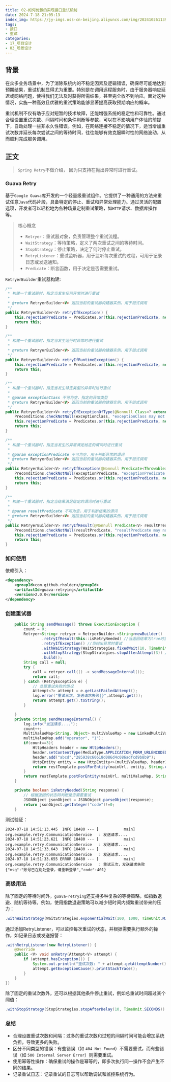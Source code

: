 ```yaml
---
title: 02-如何优雅的实现接口重试机制
date: 2024-7-18 21:05:13
index_img: https://jy-imgs.oss-cn-beijing.aliyuncs.com/img/20241026113946.png
tags:
- 接口
- 重试
categories: 
- 17_项目设计
- 03_场景设计
---
```




## **背景**

在众多业务场景中，为了消除系统内的不稳定因素及逻辑错误，确保尽可能地达到预期结果，重试机制显得尤为重要。特别是在调用远程服务时，由于服务器响应延迟或网络问题，使得我们无法及时获得所需结果，甚至完全收不到响应。面对这种情况，实施一种高效且优雅的重试策略能够显著提高获取预期响应的概率。

重试机制不仅有助于应对短暂的技术故障，还能增强系统的稳定性和可靠性。通过合理设置重试次数、间隔时间和条件判断等参数，可以在不影响用户体验的前提下，自动处理一些非永久性错误。例如，在网络连接不稳定的情况下，适当增加重试次数并延长每次尝试之间的等待时间，往往能够有效克服瞬时性的网络波动，从而顺利完成服务调用。

## **正文**

> `Spring Retry`不做介绍， 因为只支持在抛出异常时进行重试。

### **Guava Retry**

基于`Google Guava`库开发的一个轻量级重试组件。它提供了一种通用的方法来重试任意`Java`代码片段，具备特定的停止、重试和异常处理能力。通过灵活的配置选项，开发者可以轻松地为各种场景定制重试策略，如`HTTP`请求、数据库操作等。

> 核心概念
>
> - `Retryer`：重试器对象，负责管理整个重试流程。
> - `WaitStrategy`：等待策略，定义了两次重试之间的等待时间。
> - `StopStrategy`：停止策略，决定了何时停止重试。
> - `RetryListener`：重试监听器，用于监听每次重试的过程，可用于记录日志或发送通知。
> - `Predicate`：断言函数，用于决定是否需要重试。

`RetryerBuilder`重试器构建:

```java
/**
 * 构建一个重试器时，指定当发生任何异常时进行重试
 * 
 * @return RetryerBuilder<V> 返回当前的重试器构建器实例，用于链式调用
 */
public RetryerBuilder<V> retryIfException() {
    this.rejectionPredicate = Predicates.or(this.rejectionPredicate, new ExceptionClassPredicate(Exception.class));
    return this;
}

/**
 * 构建一个重试器时，指定当发生运行时异常时进行重试
 * 
 * @return RetryerBuilder<V> 返回当前的重试器构建器实例，用于链式调用
 */
public RetryerBuilder<V> retryIfRuntimeException() {
    this.rejectionPredicate = Predicates.or(this.rejectionPredicate, new ExceptionClassPredicate(RuntimeException.class));
    return this;
}

/**
 * 构建一个重试器时，指定当发生特定类型的异常时进行重试
 * 
 * @param exceptionClass 不可为空，指定的异常类型
 * @return RetryerBuilder<V> 返回当前的重试器构建器实例，用于链式调用
 */
public RetryerBuilder<V> retryIfExceptionOfType(@Nonnull Class<? extends Throwable> exceptionClass) {
    Preconditions.checkNotNull(exceptionClass, "exceptionClass may not be null");
    this.rejectionPredicate = Predicates.or(this.rejectionPredicate, new ExceptionClassPredicate(exceptionClass));
    return this;
}

/**
 * 构建一个重试器时，指定当发生的异常满足给定的谓词时进行重试
 * 
 * @param exceptionPredicate 不可为空，用于判断异常的谓词
 * @return RetryerBuilder<V> 返回当前的重试器构建器实例，用于链式调用
 */
public RetryerBuilder<V> retryIfException(@Nonnull Predicate<Throwable> exceptionPredicate) {
    Preconditions.checkNotNull(exceptionPredicate, "exceptionPredicate may not be null");
    this.rejectionPredicate = Predicates.or(this.rejectionPredicate, new ExceptionPredicate(exceptionPredicate));
    return this;
}

/**
 * 构建一个重试器时，指定当结果满足给定的谓词时进行重试
 * 
 * @param resultPredicate 不可为空，用于判断结果的谓词
 * @return RetryerBuilder<V> 返回当前的重试器构建器实例，用于链式调用
 */
public RetryerBuilder<V> retryIfResult(@Nonnull Predicate<V> resultPredicate) {
    Preconditions.checkNotNull(resultPredicate, "resultPredicate may not be null");
    this.rejectionPredicate = Predicates.or(this.rejectionPredicate, new ResultPredicate(resultPredicate));
    return this;
}
```

### **如何使用**

依赖引入：

```xml
<dependency>
    <groupId>com.github.rholder</groupId>
    <artifactId>guava-retrying</artifactId>
    <version>2.0.0</version>
</dependency>
```

### **创建重试器**

```java
    public String sendMessage() throws ExecutionException {
        count = 0;
        Retryer<String> retryer = RetryerBuilder.<String>newBuilder()
                .retryIfResult(this::isRetryNeeded) //当返回结果为true时重试
                .retryIfException() //当抛出异常时重试
                .withWaitStrategy(WaitStrategies.fixedWait(10, TimeUnit.SECONDS))  //每次重试间隔10秒
                .withStopStrategy(StopStrategies.stopAfterAttempt(3)) // 最多重试3次
                .build();
        String call = null;
        try {
            call = retryer.call(() -> sendMessageInternal());
            return call;
        } catch (RetryException e) {
            // 处理重试失败的情况
            Attempt<?> attempt = e.getLastFailedAttempt();
            log.error("重试三次，发送请求失败{}",attempt.get());
            return attempt.get().toString();
        }

    }
    private String sendMessageInternal() {
        log.info("发送请求....");
        count++;
        MultiValueMap<String, Object> multiValueMap = new LinkedMultiValueMap<>();
        multiValueMap.add("operator", "1");
        if(count==3){
            HttpHeaders header = new HttpHeaders();
            header.setContentType(MediaType.APPLICATION_FORM_URLENCODED);
            header.add("abcd","285938c60618d086d4c086adfcd9b8b9");
            HttpEntity entity = new HttpEntity<>(multiValueMap, header);
            return restTemplate.postForEntity(mainUrl, entity, String.class).getBody();
        }
        return restTemplate.postForEntity(mainUrl, multiValueMap, String.class).getBody();
    }

    private boolean isRetryNeeded(String response) {
        // 根据返回的状态码判断是否需要重试
        JSONObject jsonObject = JSONObject.parseObject(response);
        return jsonObject.getInteger("code")!=0;
    }
```

测试验证：

```
2024-07-18 14:51:13.445  INFO 18480 --- [           main] org.example.retry.CommunicationService   : 发送请求....
2024-07-18 14:51:23.621  INFO 18480 --- [           main] org.example.retry.CommunicationService   : 发送请求....
2024-07-18 14:51:33.643  INFO 18480 --- [           main] org.example.retry.CommunicationService   : 发送请求....
2024-07-18 14:51:33.655 ERROR 18480 --- [           main] org.example.retry.CommunicationService   : 重试三次，发送请求失败{"msg":"账号已在别处登录，请重新登录","code":401}
```

### **高级用法**

除了固定的等待时间外，`guava-retrying`还支持多种复杂的等待策略，如指数退避、随机等待等。例如，使用指数退避策略可以减少短时间内频繁重试带来的压力：

```java
.withWaitStrategy(WaitStrategies.exponentialWait(100, 1000, TimeUnit.MILLISECONDS))
```

通过添加RetryListener，可以监控每次重试的状态，并根据需要执行额外的操作，如记录日志或发送报警：

```java
.withRetryListener(new RetryListener() {
    @Override
    public <V> void onRetry(Attempt<V> attempt) {
        if (attempt.hasException()) {
            System.out.println("重试次数: " + attempt.getAttemptNumber());
            attempt.getExceptionCause().printStackTrace();
        }
    }
})
```

除了固定的重试次数外，还可以根据其他条件停止重试，例如总重试时间超过某个阈值：

```java
.withStopStrategy(StopStrategies.stopAfterDelay(10, TimeUnit.SECONDS))
```

### **总结**

- 合理设置重试次数和间隔：过多的重试次数和过短的间隔时间可能会增加系统负担，导致更多的失败。
- 区分不同类型的错误：有些错误（如 `404 Not Found`）不需要重试，而有些错误（如 `500 Internal Server Error`）则需要重试。
- 使用幂等性操作：确保重试的操作是幂等的，即多次执行同一操作不会产生不同的结果。
- 记录重试日志：记录重试的日志可以帮助调试和监控系统行为。

